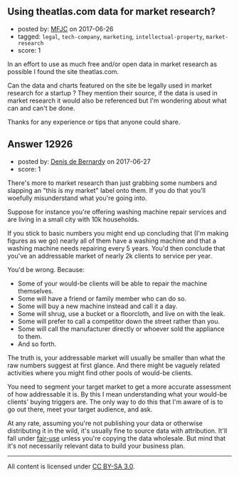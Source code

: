 ## Using theatlas.com data for market research?

- posted by: [MFJC](https://stackexchange.com/users/10054308/mfjc) on 2017-06-26
- tagged: `legal`, `tech-company`, `marketing`, `intellectual-property`, `market-research`
- score: 1

In an effort to use as much free and/or open data in market research as possible I found the site theatlas.com. 

Can the data and charts featured on the site be legally used in market research for a startup ? They mention their source, if the data is used in market research it would also be referenced but I'm wondering about what can and can't be done. 

Thanks for any experience or tips that anyone could share. 


## Answer 12926

- posted by: [Denis de Bernardy](https://stackexchange.com/users/182468/denis-de-bernardy) on 2017-06-27
- score: 1

<p>There's more to market research than just grabbing some numbers and slapping an "this is my market" label onto them. If you do that you'll woefully misunderstand what you're going into.</p>

<p>Suppose for instance you're offering washing machine repair services and are living in a small city with 10k households.</p>

<p>If you stick to basic numbers you might end up concluding that (I'm making figures as we go) nearly all of them have a washing machine and that a washing machine needs repairing every 5 years. You'd then conclude that you've an addressable market of nearly 2k clients to service per year.</p>

<p>You'd be wrong. Because:</p>

<ul>
<li>Some of your would-be clients will be able to repair the machine themselves.</li>
<li>Some will have a friend or family member who can do so.</li>
<li>Some will buy a new machine instead and call it a day.</li>
<li>Some will shrug, use a bucket or a floorcloth, and live on with the leak.</li>
<li>Some will prefer to call a competitor down the street rather than you.</li>
<li>Some will call the manufacturer directly or whoever sold the appliance to them.</li>
<li>And so forth.</li>
</ul>

<p>The truth is, your addressable market will usually be smaller than what the raw numbers suggest at first glance. And there might be vaguely related activities where you might find other pools of would-be clients.</p>

<p>You need to segment your target market to get a more accurate assessment of how addressable it is. By this I mean understanding what your would-be clients' buying triggers are. The only way to do this that I'm aware of is to go out there, meet your target audience, and ask.</p>

<p>At any rate, assuming you're not publishing your data or otherwise distributing it in the wild, it's usually fine to source data with attribution. It'll fall under <a href="https://en.wikipedia.org/wiki/Fair_use" rel="nofollow noreferrer">fair-use</a> unless you're copying the data wholesale. But mind that it's not necessarily relevant data to build your business plan.</p>




---

All content is licensed under [CC BY-SA 3.0](https://creativecommons.org/licenses/by-sa/3.0/).
